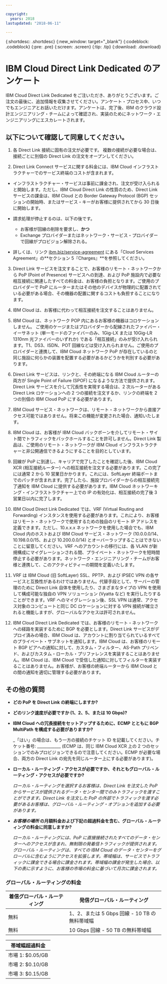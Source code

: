 ```yaml
---

copyright:
  years: 2018
lastupdated: "2018-06-11"

---
```


{:shortdesc: .shortdesc}
{:new_window: target="_blank"}
{:codeblock: .codeblock}
{:pre: .pre}
{:screen: .screen}
{:tip: .tip}
{:download: .download}

# IBM Cloud Direct Link Dedicated のアンケート

IBM Cloud Direct Link Dedicated をご注いただき、ありがとうございます。ご注文の最後に、追加情報を収集させてください。アンケート・プロセス中、いつでもエンジニアとお話いただけます。アンケートは、完了後、IBM のクラウド設計エンジニアリング・チームによって確認され、実装のためにネットワーク・エンジニアリングにエスカレートされます。

## 以下について確認して同意してください。

1. 各 Direct Link 接続に固有の注文が必要です。 複数の接続が必要な場合は、接続ごとに別個の Direct Link の注文をオープンしてください。

2. Direct Link Connect サービスに関する料金には、IBM Cloud インフラストラクチャーでのサービス終端のコストが含まれます。 

 * インフラストラクチャー・サービスは事前に課金され、注文が受け入られると開始します。ただし、IBM Cloud Direct Link の性質のため、Direct Link サービスの課金は、IBM Cloud との Border Gateway Protocol (BGP) セッションの開始時、またはサービス・キーがお客様に提供されてから 30 日後に開始します。 

 * 請求処理が停止するのは、以下の後です。
   * お客様が回線の削除を要求し、**かつ** 
   * Exchange プロバイダーまたはネットワーク・サービス・プロバイダーで回線がプロビジョン解除される。
  * 詳しくは、リンク [ibm.biz/service-agreement](ibm.biz/service-agreement) にある「Cloud Services Agreement」の**セクション 5『Charges』**を参照してください。

3. Direct Link サービスを注文することで、お客様のリモート・ネットワークから PoP (Point of Presence) サービスへの到達、および PoP 施設内で必要な相互接続に関連したすべての料金は、お客様の負担となります。ご使用のプロバイダーで PoP にルーターまたはその他のデバイスが物理的に配置されている必要がある場合、その機器の配置に関するコストも負担することになります。

4. IBM Cloud は、お客様に代わって相互接続を注文することはありません。

5. IBM Cloud は、ネットワーク POP 内にあるお客様の機器はコロケーションしません。 ご使用のケージまたはプロバイダーから配線されたファイバー・イーサネット (単一モードのファイバーのみ、1Gig-LX または 10Gig-LR 1310nm 光ファイバーのいずれか) である「相互接続」のみが受け入れられます。T1、DS3、ISDN、POT 回線などは受け入れられません。ご使用のプロバイダーと連携して、IBM Cloud ネットワーク PoP が存在しているのと同じ施設に何らかの装置を配置する必要があるかどうかを判別する必要があります。

6. Direct Link サービスは、リンクと、その終端になる IBM Cloud ルーターの両方が Single Point of Failure (SPOF) になるような方法で提供されます。Direct Link サービスを介して冗長性を実現する場合は、2 次ルーターがある Direct Link ロケーションへの 2 つの接続を注文するか、リンクの終端を 2 つの別個の IBM Cloud PoP にする必要があります。

7. IBM Cloud サービス・ネットワークは、リモート・ネットワークから直接アクセス可能ではありません。将来この機能が変更された場合、通知いたします。

8. IBM Cloud は、お客様が IBM Cloud バックボーンを介してリモート・サイト間でトラフィックをバックホールすることを許可しません。Direct Link 製品は、ご使用のリモート・ネットワークが IBM Cloud インフラストラクチャーと非公開通信できるようにすることを目的としています。

9. 回線が PoP に到達し、キャリアで完了したことを確認した後、IBM Cloud XCR (相互接続ルーター) への相互接続を注文する必要があります。この完了には通常 2 から 10 営業日かかります。これには、SoftLayer 終端ポートまでのパッチが含まれます。完了したら、施設プロバイダーからの相互接続完了通知を IBM Cloud に提供する必要があります。IBM Cloud ネットワーキング・インフラストラクチャー上での IP の有効化は、相互接続の完了後 3 営業日以内に完了します。

10. IBM Cloud Direct Link Dedicated では、VRF (Virtual Routing and Forwarding) インスタンスを使用する必要があります。これにより、お客様はリモート・ネットワークで使用するための独自のリモート IP アドレスを定義できます。ただし、10.x.x.x ネットワークを使用した場合でも、IBM Cloud 内のホストおよび IBM Cloud サービス・ネットワーク (10.0.0.0/14、10.198.0.0/15、および 10.200.0.0/14) とオーバーラップすることはできないことに留意してください。VRF へのアカウントの移行には、各 VLAN が新規構成にマイグレーションされる間、プライベート・ネットワークを短時間停止する必要があります。ネットワーク・エンジニアリング・チームがお客様と連携して、このアクティビティーの期間を定義いたします。

11. VRF は IBM Cloud (旧 SoftLayer) SSL、PPTP、および IPSEC VPN の各サービスと互換性があるわけではありません。代替手段として、サーバーの管理のために Direct Link 自体を使用したり、さまざまなタイプの VPN を使用して構成可能な独自の VPN ソリューション (Vyatta など) を実行したりすることができます。VRF へのマイグレーション後、SSL VPN は通常、アクセス対象のコンピュートと同じ DC ロケーションに対する VPN 接続が確立されると機能しますが、グローバルなアクセスは許可されません。

12. IBM Cloud Direct Link Dedicated では、お客様のリモート・ネットワークへの経路を実装するために BGP を必要とします。Direct Link サービスがデプロイ済みの場合、IBM Cloud は、アカウントに割り当てられているすべてのプライベート・サブネットを通知します。IBM Cloud は、お客様のリモート BGP ピアへの通知に対して、カスタム・フィルター、AS-Path プリベンド、およびカスタム・ローカル・プリファレンスを実装することはありません。IBM Cloud は、IBM Cloud で受信した通知に対してフィルターを実装することはありません。お客様が、お客様の終端ルーターから IBM Cloud との間の通知を適切に管理する必要があります。

## その他の質問

* **どの PoP を Direct Link の終端にしますか?**

* **どのリンク速度が必要ですか (1、2、5、または 10 Gbps)?**

* **IBM Cloud への冗長接続をセットアップするために、ECMP とともに BGP MultiPath を構成する必要がありますか?**  

    _「はい」の場合は、もう一方の接続のチケット ID を記載してください。チケット番号: ____________ (ECMP は、同じ IBM Cloud XCR 上の 2 つのセッションでのみプロビジョンできるので注意してください。ECMP が必要な場合、両方の Direct Link の宛先を同じルーター上にする必要があります)。 

* **ローカル・ルーティング・アクセスが必要ですか、それともグローバル・ルーティング・アクセスが必要ですか?**

    _ローカル・ルーティングを選択するお客様は、Direct Link を注文した PoP からサービスが提供されるデータ・センター間でのみトラフィックを渡すことができます。Direct Link を注文した PoP の外部でトラフィックを渡す必要があるお客様は、グローバル・ルーティング・オプションを追加する必要があります。_

* **_お客様の場所_ の月額料金および下記の超過料金を含む、グローバル・ルーティングの料金に同意しますか?**

    _ローカル・ルーティングには、PoP に直接接続されたすべてのデータ・センターへのアクセスが含まれ、無制限の発着信トラフィックが提供されます。グローバル・ルーティングは、すべての IBM Cloud のデータ・センターをグローバルに含むようにアクセスを拡張します。帯域幅は、サービスでトラフィックに課金できる場合に課金されます。帯域幅の課金が発生した場合、以下の表に示すように、お客様の市場の料金に基づいて月次に課金されます。_


### グローバル・ルーティングの料金

| 着信グローバル・ルーティング | 発信グローバル・ルーティング |
|---|---|
| 無料 | 1、2、または 5 Gbps 回線 - 10 TB の無料帯域幅 |
| 無料 | 10 Gbps 回線 - 50 TB の無料帯域幅 |


| 帯域幅超過料金 |
|---|
| 市場 1: $0.05/GB |
| 市場 2: $0.10/GB |
| 市場 3: $0.15/GB |
